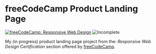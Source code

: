 # freeCodeCamp Product Landing Page
[![freeCodeCamp: Responsive Web Design](https://img.shields.io/badge/freeCodeCamp-Responsive_Web_Design-blue)](https://www.freecodecamp.org/mamlaki)
![Incomplete](https://img.shields.io/badge/Incomplete-red)

My (in progress) product landing page project from the: <em>Responsive Web Design Certification</em> section offered by [freeCodeCamp](https://www.freecodecamp.org/).
